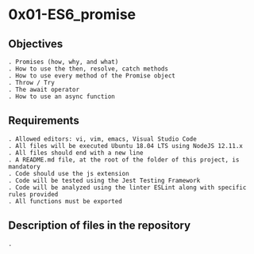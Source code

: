 # 0x01-ES6_promise

## Objectives

    . Promises (how, why, and what)
    . How to use the then, resolve, catch methods
    . How to use every method of the Promise object
    . Throw / Try
    . The await operator
    . How to use an async function

## Requirements

	. Allowed editors: vi, vim, emacs, Visual Studio Code
	. All files will be executed Ubuntu 18.04 LTS using NodeJS 12.11.x
	. All files should end with a new line
	. A README.md file, at the root of the folder of this project, is mandatory
    . Code should use the js extension
    . Code will be tested using the Jest Testing Framework
    . Code will be analyzed using the linter ESLint along with specific rules provided
    . All functions must be exported

## Description of files in the repository

    . 
